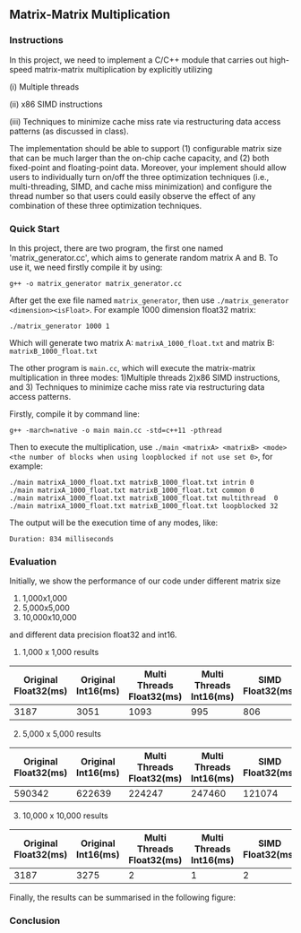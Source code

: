 ## Matrix-Matrix Multiplication
### Instructions
In this project, we need to implement a C/C++ module that carries out high-speed matrix-matrix multiplication by explicitly utilizing 

(i) Multiple threads

(ii) x86 SIMD instructions

(iii) Techniques to minimize cache miss rate via restructuring data access patterns (as discussed in class). 


The implementation should be able to support (1) configurable matrix size that can be much larger than the on-chip cache capacity, and (2) both fixed-point and floating-point data. Moreover, your implement should allow users to individually turn on/off the three optimization techniques (i.e., multi-threading, SIMD, and cache miss minimization) and configure the thread number so that users could easily observe the effect of any combination of these three optimization techniques.

### Quick Start
In this project, there are two program, the first one named 'matrix_generator.cc', which aims to generate random matrix A and B. To use it, we need firstly compile it by using:
```
g++ -o matrix_generator matrix_generator.cc
```
After get the exe file named ```matrix_generator```, then use ```./matrix_generator <dimension><isFloat>```. For example 1000 dimension float32 matrix:
```
./matrix_generator 1000 1
```
Which will generate two matrix A: ```matrixA_1000_float.txt``` and matrix B: ```matrixB_1000_float.txt ```

The other program is ```main.cc```, which will execute the matrix-matrix multiplication in three modes: 1)Multiple threads 2)x86 SIMD instructions, and 3) Techniques to minimize cache miss rate via restructuring data access patterns.

Firstly, compile it by command line:
```
g++ -march=native -o main main.cc -std=c++11 -pthread
```
Then to execute the multiplication, use ```./main <matrixA> <matrixB> <mode> <the number of blocks when using loopblocked if not use set 0>```, for example:
```
./main matrixA_1000_float.txt matrixB_1000_float.txt intrin 0
./main matrixA_1000_float.txt matrixB_1000_float.txt common 0
./main matrixA_1000_float.txt matrixB_1000_float.txt multithread  0
./main matrixA_1000_float.txt matrixB_1000_float.txt loopblocked 32
```
The output will be the execution time of any modes, like:
```
Duration: 834 milliseconds
```
### Evaluation
Initially, we show the performance of our code under different matrix size 
1) 1,000x1,000
2) 5,000x5,000
3) 10,000x10,000

and different data precision float32 and int16.
1) 1,000 x 1,000 results

| **Original Float32(ms)** | **Original Int16(ms)**| **Multi Threads Float32(ms)** | **Multi Threads Int16(ms)** | **SIMD Float32(ms)** | **SIMD Int16(ms)** | **Loop Block 32 Float32(ms)** |**Loop Block 32 Int16(ms)** |
|-------------|-------------|---------------|------------------------------------|------------------------------------|------------------------------------|-------------------------------------|-------------------------|
|3187|3051|1093|995|806|770|7087|7125|

2) 5,000 x 5,000 results

| **Original Float32(ms)** | **Original Int16(ms)**| **Multi Threads Float32(ms)** | **Multi Threads Int16(ms)** | **SIMD Float32(ms)** | **SIMD Int16(ms)** | **Loop Block 32 Float32(ms)** |**Loop Block 32 Int16(ms)** |
|-------------|-------------|---------------|------------------------------------|------------------------------------|------------------------------------|-------------------------------------|-------------------------|
|590342|622639|224247|247460|121074|136192|||
   
3) 10,000 x 10,000 results

| **Original Float32(ms)** | **Original Int16(ms)**| **Multi Threads Float32(ms)** | **Multi Threads Int16(ms)** | **SIMD Float32(ms)** | **SIMD Int16(ms)** | **Loop Block 32 Float32(ms)** |**Loop Block 32 Int16(ms)** |
|-------------|-------------|---------------|------------------------------------|------------------------------------|------------------------------------|-------------------------------------|-------------------------|
|3187|3275|2|1|2|3|1|1|

Finally, the results can be summarised in the following figure:


### Conclusion


